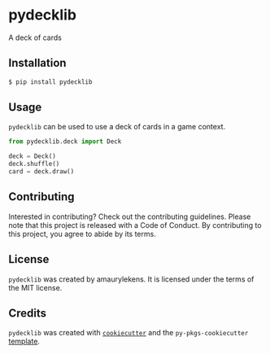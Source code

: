# pydecklib

A deck of cards

## Installation

```bash
$ pip install pydecklib
```

## Usage

`pydecklib` can be used to use a deck of cards in a game context.

```python
from pydecklib.deck import Deck

deck = Deck()
deck.shuffle()
card = deck.draw()
```

## Contributing

Interested in contributing? Check out the contributing guidelines. Please note that this project is released with a Code of Conduct. By contributing to this project, you agree to abide by its terms.

## License

`pydecklib` was created by amaurylekens. It is licensed under the terms of the MIT license.

## Credits

`pydecklib` was created with [`cookiecutter`](https://cookiecutter.readthedocs.io/en/latest/) and the `py-pkgs-cookiecutter` [template](https://github.com/py-pkgs/py-pkgs-cookiecutter).
